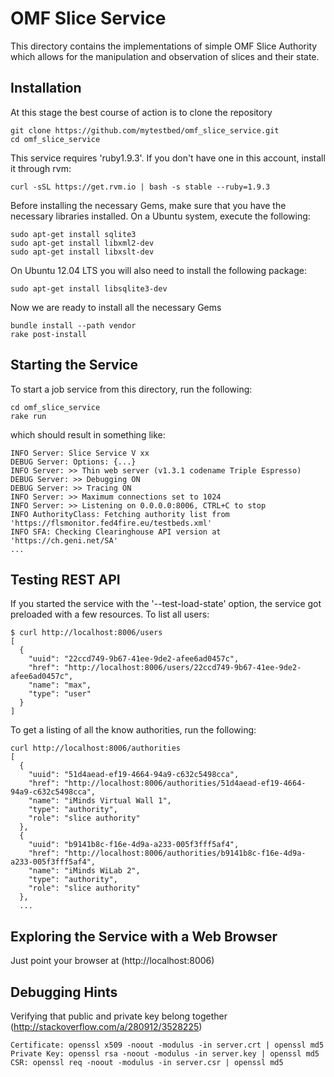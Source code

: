 
OMF Slice Service
=================

This directory contains the implementations of simple OMF Slice Authority which
allows for the manipulation and observation of slices and their state.

Installation
------------

At this stage the best course of action is to clone the repository

    git clone https://github.com/mytestbed/omf_slice_service.git
    cd omf_slice_service

This service requires 'ruby1.9.3'. If you don't have one in this account, install it through rvm:

    curl -sSL https://get.rvm.io | bash -s stable --ruby=1.9.3

Before installing the necessary Gems, make sure that you have the necessary libraries installed. On a Ubuntu
system, execute the following:

    sudo apt-get install sqlite3
    sudo apt-get install libxml2-dev
    sudo apt-get install libxslt-dev

On Ubuntu 12.04 LTS you will also need to install the following package:

    sudo apt-get install libsqlite3-dev

Now we are ready to install all the necessary Gems

    bundle install --path vendor
    rake post-install


Starting the Service
--------------------

To start a job service from this directory, run the following:

    cd omf_slice_service
    rake run

which should result in something like:

    INFO Server: Slice Service V xx
    DEBUG Server: Options: {...}
    INFO Server: >> Thin web server (v1.3.1 codename Triple Espresso)
    DEBUG Server: >> Debugging ON
    DEBUG Server: >> Tracing ON
    INFO Server: >> Maximum connections set to 1024
    INFO Server: >> Listening on 0.0.0.0:8006, CTRL+C to stop
    INFO AuthorityClass: Fetching authority list from 'https://flsmonitor.fed4fire.eu/testbeds.xml'
    INFO SFA: Checking Clearinghouse API version at 'https://ch.geni.net/SA'
    ...


Testing REST API
----------------

If you started the service with the '--test-load-state' option, the service got preloaded with a few
resources. To list all users:

    $ curl http://localhost:8006/users
    [
      {
        "uuid": "22ccd749-9b67-41ee-9de2-afee6ad0457c",
        "href": "http://localhost:8006/users/22ccd749-9b67-41ee-9de2-afee6ad0457c",
        "name": "max",
        "type": "user"
      }
    ]

To get a listing of all the know authorities, run the following:

    curl http://localhost:8006/authorities
    [
      {
        "uuid": "51d4aead-ef19-4664-94a9-c632c5498cca",
        "href": "http://localhost:8006/authorities/51d4aead-ef19-4664-94a9-c632c5498cca",
        "name": "iMinds Virtual Wall 1",
        "type": "authority",
        "role": "slice authority"
      },
      {
        "uuid": "b9141b8c-f16e-4d9a-a233-005f3fff5af4",
        "href": "http://localhost:8006/authorities/b9141b8c-f16e-4d9a-a233-005f3fff5af4",
        "name": "iMinds WiLab 2",
        "type": "authority",
        "role": "slice authority"
      },
      ...

Exploring the Service with a Web Browser
----------------------------------------

Just point your browser at (http://localhost:8006)

Debugging Hints
---------------

Verifying that public and private key belong together (http://stackoverflow.com/a/280912/3528225)

    Certificate: openssl x509 -noout -modulus -in server.crt | openssl md5
    Private Key: openssl rsa -noout -modulus -in server.key | openssl md5
    CSR: openssl req -noout -modulus -in server.csr | openssl md5

